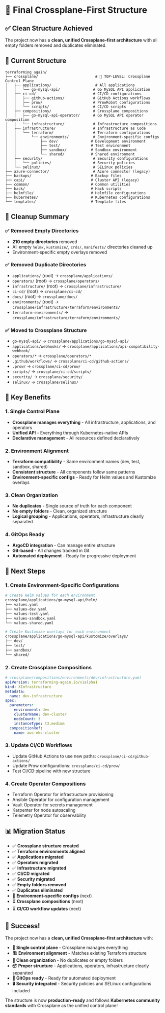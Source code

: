 # 🎯 Final Crossplane-First Structure

## ✅ Clean Structure Achieved

The project now has a **clean, unified Crossplane-first architecture** with all empty folders removed and duplicates eliminated.

## 📁 Current Structure

```
terraforming_again/
├── crossplane/                          # 🎯 TOP-LEVEL: Crossplane Control Plane
│   ├── applications/                    # All applications
│   │   └── go-mysql-api/               # Go MySQL API application
│   ├── ci-cd/                          # CI/CD configurations
│   │   ├── github-actions/             # GitHub Actions workflows
│   │   ├── prow/                       # ProwRobot configurations
│   │   └── scripts/                    # CI/CD scripts
│   ├── compositions/                   # Crossplane compositions
│   │   ├── go-mysql-api-operator/      # Go MySQL API operator composition
│   │   └── infrastructure/             # Infrastructure compositions
│   ├── infrastructure/                 # Infrastructure as Code
│   │   └── terraform/                  # Terraform configurations
│   │       └── environments/           # Environment-specific configs
│   │           ├── dev/               # Development environment
│   │           ├── test/              # Test environment
│   │           ├── sandbox/           # Sandbox environment
│   │           └── shared/            # Shared environment
│   ├── security/                       # Security configurations
│   │   └── policies/                   # Security policies
│   └── selinux/                        # SELinux policies
├── azure-connector/                    # Azure connector (legacy)
├── backups/                           # Backup files
├── capi/                              # Cluster API (legacy)
├── common/                            # Common utilities
├── hack/                              # Hack scripts
├── helmfile/                          # Helmfile configurations
├── kubernetes/                        # Kubernetes configurations
└── templates/                         # Template files
```

## 🧹 Cleanup Summary

### ✅ Removed Empty Directories
- **210 empty directories** removed
- All empty `helm/`, `kustomize/`, `crds/`, `manifests/` directories cleaned up
- Environment-specific empty overlays removed

### ✅ Removed Duplicate Directories
- `applications/` (root) → `crossplane/applications/`
- `operators/` (root) → `crossplane/operators/`
- `infrastructure/` (root) → `crossplane/infrastructure/`
- `ci-cd/` (root) → `crossplane/ci-cd/`
- `docs/` (root) → `crossplane/docs/`
- `environments/` (root) → `crossplane/infrastructure/terraform/environments/`
- `terraform-environments/` → `crossplane/infrastructure/terraform/environments/`

### ✅ Moved to Crossplane Structure
- `go-mysql-api/` → `crossplane/applications/go-mysql-api/`
- `applications/webhooks/` → `crossplane/applications/api-compatibility-webhook/`
- `operators/*` → `crossplane/operators/*`
- `.github/workflows/` → `crossplane/ci-cd/github-actions/`
- `.prow/` → `crossplane/ci-cd/prow/`
- `scripts/` → `crossplane/ci-cd/scripts/`
- `security/` → `crossplane/security/`
- `selinux/` → `crossplane/selinux/`

## 🎯 Key Benefits

### 1. **Single Control Plane**
- **Crossplane manages everything** - All infrastructure, applications, and operators
- **Unified API** - Everything through Kubernetes-native APIs
- **Declarative management** - All resources defined declaratively

### 2. **Environment Alignment**
- **Terraform compatibility** - Same environment names (dev, test, sandbox, shared)
- **Consistent structure** - All components follow same patterns
- **Environment-specific configs** - Ready for Helm values and Kustomize overlays

### 3. **Clean Organization**
- **No duplicates** - Single source of truth for each component
- **No empty folders** - Clean, organized structure
- **Logical grouping** - Applications, operators, infrastructure clearly separated

### 4. **GitOps Ready**
- **ArgoCD integration** - Can manage entire structure
- **Git-based** - All changes tracked in Git
- **Automated deployment** - Ready for progressive deployment

## 🔄 Next Steps

### 1. **Create Environment-Specific Configurations**
```bash
# Create Helm values for each environment
crossplane/applications/go-mysql-api/helm/
├── values.yaml
├── values-dev.yaml
├── values-test.yaml
├── values-sandbox.yaml
└── values-shared.yaml

# Create Kustomize overlays for each environment
crossplane/applications/go-mysql-api/kustomize/overlays/
├── dev/
├── test/
├── sandbox/
└── shared/
```

### 2. **Create Crossplane Compositions**
```yaml
# crossplane/compositions/environments/dev/infrastructure.yaml
apiVersion: terraforming-again.io/v1alpha1
kind: XInfrastructure
metadata:
  name: dev-infrastructure
spec:
  parameters:
    environment: dev
    clusterName: dev-cluster
    nodeCount: 3
    instanceType: t3.medium
  compositionRef:
    name: aws-eks-cluster
```

### 3. **Update CI/CD Workflows**
- Update GitHub Actions to use new paths: `crossplane/ci-cd/github-actions/`
- Update Prow configurations: `crossplane/ci-cd/prow/`
- Test CI/CD pipeline with new structure

### 4. **Create Operator Compositions**
- Terraform Operator for infrastructure provisioning
- Ansible Operator for configuration management
- Vault Operator for secrets management
- Karpenter for node autoscaling
- Telemetry Operator for observability

## 📊 Migration Status

- ✅ **Crossplane structure created**
- ✅ **Terraform environments aligned**
- ✅ **Applications migrated**
- ✅ **Operators migrated**
- ✅ **Infrastructure migrated**
- ✅ **CI/CD migrated**
- ✅ **Security migrated**
- ✅ **Empty folders removed**
- ✅ **Duplicates eliminated**
- 🔄 **Environment-specific configs** (next)
- ⏳ **Crossplane compositions** (next)
- ⏳ **CI/CD workflow updates** (next)

## 🎉 Success!

The project now has a **clean, unified Crossplane-first architecture** with:

- **🎯 Single control plane** - Crossplane manages everything
- **🏗️ Environment alignment** - Matches existing Terraform structure
- **🧹 Clean organization** - No duplicates or empty folders
- **📦 Proper structure** - Applications, operators, infrastructure clearly separated
- **🚀 GitOps ready** - Ready for automated deployment
- **🔒 Security integrated** - Security policies and SELinux configurations included

The structure is now **production-ready** and follows **Kubernetes community standards** with Crossplane as the unified control plane!
